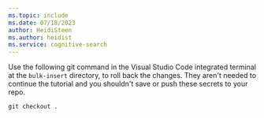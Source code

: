 ```yaml
---
ms.topic: include
ms.date: 07/18/2023
author: HeidiSteen
ms.author: heidist
ms.service: cognitive-search
---
```

Use the following git command in the Visual Studio Code integrated terminal at the `bulk-insert` directory, to roll back the changes. They aren't needed to continue the tutorial and you shouldn't save or push these secrets to your repo. 

```git
git checkout .
```

